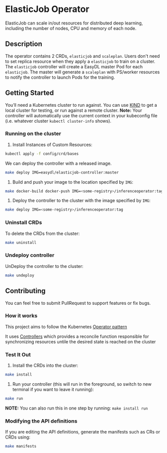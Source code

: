 # ElasticJob Operator

ElasticJob can scale in/out resources for distributed deep learning,
including the number of nodes, CPU and memory of each node.

## Description

The operator contains 2 CRDs, `elasticjob` and `scaleplan`. Users don't need
to set replica resource when they apply a `elasticjob` to train on a cluster.
The `elasticjob` controller will create a EasyDL master Pod for each
`elasticjob`. The master will generate a `scaleplan` with PS/worker resources
to notify the controller to launch Pods for the training.

## Getting Started

You’ll need a Kubernetes cluster to run against. You can use [KIND](https://sigs.k8s.io/kind)
to get a local cluster for testing, or run against a remote cluster.
**Note:** Your controller will automatically use the current context in
your kubeconfig file (i.e. whatever cluster `kubectl cluster-info` shows).

### Running on the cluster

1. Install Instances of Custom Resources:

```sh
kubectl apply -f config/crd/bases
```

We can deploy the controller with a released image.

```sh
make deploy IMG=easydl/elasticjob-controller:master
```

1. Build and push your image to the location specified by `IMG`:

```sh
make docker-build docker-push IMG=<some-registry>/inferenceoperator:tag
```

1. Deploy the controller to the cluster with the image specified by `IMG`:

```sh
make deploy IMG=<some-registry>/inferenceoperator:tag
```

### Uninstall CRDs

To delete the CRDs from the cluster:

```sh
make uninstall
```

### Undeploy controller

UnDeploy the controller to the cluster:

```sh
make undeploy
```

## Contributing

You can feel free to submit PullRequest to support features or fix bugs.

### How it works

This project aims to follow the Kubernetes [Operator pattern](https://kubernetes.io/docs/concepts/extend-kubernetes/operator/)

It uses [Controllers](https://kubernetes.io/docs/concepts/architecture/controller/)
which provides a reconcile function responsible for synchronizing resources
untile the desired state is reached on the cluster

### Test It Out

1. Install the CRDs into the cluster:

```sh
make install
```

1. Run your controller (this will run in the foreground, so switch to
new terminal if you want to leave it running):

```sh
make run
```

**NOTE:** You can also run this in one step by running: `make install run`

### Modifying the API definitions

If you are editing the API definitions, generate the manifests
such as CRs or CRDs using:

```sh
make manifests
```
